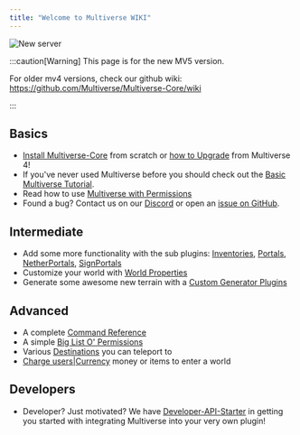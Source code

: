 ```yaml
---
title: "Welcome to Multiverse WIKI"
---
```


![New server](/multiverse5-long.svg)

:::caution[Warning]
This page is for the new MV5 version.

For older mv4 versions, check our github wiki: https://github.com/Multiverse/Multiverse-Core/wiki

:::

## Basics

- [Install Multiverse-Core](/core/fundamentals/installation) from scratch or [how to Upgrade](/core/how-to/upgrading-to-mv5) from Multiverse 4!
- If you've never used Multiverse before you should check out the [Basic Multiverse Tutorial](/core/fundamentals/basic-usage).
- Read how to use [Multiverse with Permissions](/core/fundamentals/permissions-setup)
- Found a bug? Contact us on our [Discord](https://discord.gg/NZtfKky) or open an [issue on GitHub](https://github.com/Multiverse/Multiverse-Core/issues/new).

## Intermediate

- Add some more functionality with the sub plugins: [Inventories](/inventories/fundamentals/installation), [Portals](/portals/fundamentals/installation), [NetherPortals](/netherportals/fundamentals/installation), [SignPortals](/signportals/fundamentals/installation)
- Customize your world with [World Properties](/core/fundamentals/world-properties)
- Generate some awesome new terrain with a [Custom Generator Plugins](/core/reference/custom-generator-plugins)

## Advanced

- A complete [Command Reference](/core/fundamentals/commands-usage)
- A simple [Big List O' Permissions](/core/reference/permissions-list)
- Various [Destinations](/core/reference/destinations) you can teleport to
- [Charge users|Currency](/core/how-to/setup-entry-fee) money or items to enter a world

## Developers

- Developer? Just motivated? We have [Developer-API-Starter](/core/developers/developer-api-starter) in getting you started with integrating Multiverse into your very own plugin!
